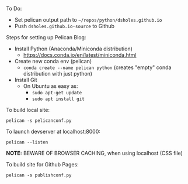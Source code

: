 To Do:
- Set pelican output path to `~/repos/python/dsholes.github.io`
- Push `dsholes.github.io-source` to Github

Steps for setting up Pelican Blog:
- Install Python (Anaconda/Miniconda distribution)
  - https://docs.conda.io/en/latest/miniconda.html
- Create new conda env (pelican)
  - `conda create --name pelican python` (creates "empty" conda distribution with just python)
- Install Git
  - On Ubuntu as easy as:
    - `sudo apt-get update`
    - `sudo apt install git`

To build local site:
```
pelican -s pelicanconf.py
```

To launch devserver at localhost:8000:
```
pelican --listen
```

**NOTE:** BEWARE OF BROWSER CACHING, when using localhost (CSS file)

To build site for Github Pages:
```
pelican -s publishconf.py
```
